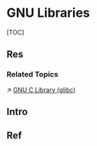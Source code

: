 # GNU Libraries

[TOC]



## Res
### Related Topics
↗ [GNU C Library (glibc)](../../../📟%20System%20Level%20Programming/😴%20System%20Level%20Libraries%20&%20Runtime%20Libraries/📌%20System%20Core%20Function%20Libraries/GNU%20C%20Library%20(glibc)/GNU%20C%20Library%20(glibc).md)



## Intro



## Ref
[Glibc | wikipedia]: https://en.wikipedia.org/wiki/Glibc
